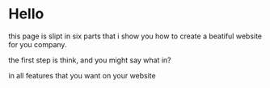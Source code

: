# Hello

this page is slipt in six parts that i show you how to create a beatiful website for you company.

the first step is think, and you might say what in?

in all features that you want on your website
